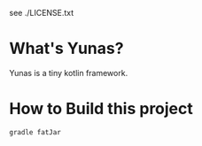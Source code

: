 see ./LICENSE.txt

# What's Yunas?
Yunas is a tiny kotlin framework.


# How to Build this project
```
gradle fatJar
```